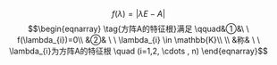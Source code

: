 $$\tag{方阵A的特征多项式}f(\lambda)=|\lambda E - A|$$
$$\begin{eqnarray}
\tag{方阵A的特征根}满足 \qquad&①&\ \ f(\lambda_{i})=0\\
&②& \ \ \lambda_{i} \in \mathbb{K}\\
\\
&称& \ \ \lambda_{i}为方阵A的特征根 \quad (i=1,2, \cdots , n)
\end{eqnarray}$$
